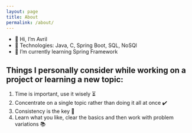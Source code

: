 ```yaml
---
layout: page
title: About
permalink: /about/
---
```


- 👋 Hi, I’m Avril
- 👀 Technologies: Java, C, Spring Boot, SQL, NoSQl
- 🌱 I’m currently learning Spring Framework


## Things I personally consider while working on a project or learning a new topic:
1. Time is important, use it wisely ⏳
2. Concentrate on a single topic rather than doing it all at once ✔️
3. Consistency is the key 🔑
4. Learn what you like, clear the basics and then work with problem variations 📚


